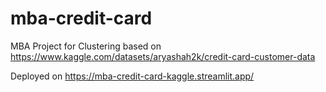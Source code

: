 # mba-credit-card
MBA Project for Clustering based on https://www.kaggle.com/datasets/aryashah2k/credit-card-customer-data

Deployed on https://mba-credit-card-kaggle.streamlit.app/ 
